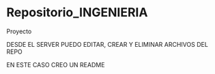 Repositorio_INGENIERIA
======================

Proyecto

DESDE EL SERVER PUEDO EDITAR, CREAR Y ELIMINAR ARCHIVOS DEL REPO

EN ESTE CASO CREO UN README
